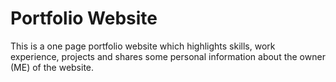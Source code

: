 # Portfolio Website

This is a one page portfolio website which highlights skills, work experience, projects and shares some personal information about the owner (ME) of the website.

